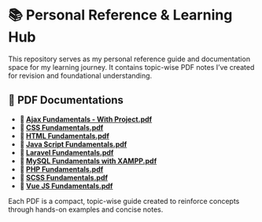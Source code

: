 <h1>📚 Personal Reference & Learning Hub</h1>

<p>
  This repository serves as my personal reference guide and documentation space for my learning journey.
  It contains topic-wise PDF notes I’ve created for revision and foundational understanding.
</p>

<h2>📝 PDF Documentations</h2>

<ul>
  <li>
    <strong>📄 <a href="https://github.com/Faizul-Bitto/documentations-of-my-learnings_so_far/blob/main/Ajax%20Fundamentals%20-%20With%20Project.pdf" target="_blank">Ajax Fundamentals - With Project.pdf</a></strong>
  </li>
  <li>
    <strong>📄 <a href="https://github.com/Faizul-Bitto/documentations-of-my-learnings_so_far/blob/main/CSS%20Fundamentals.pdf" target="_blank">CSS Fundamentals.pdf</a></strong>
  </li>
  <li>
    <strong>📄 <a href="https://github.com/Faizul-Bitto/documentations-of-my-learnings_so_far/blob/main/HTML%20Fundamentals.pdf" target="_blank">HTML Fundamentals.pdf</a></strong>
  </li>
  <li>
    <strong>📄 <a href="https://github.com/Faizul-Bitto/documentations-of-my-learnings_so_far/blob/main/Java%20Script%20Fundamentals.pdf" target="_blank">Java Script Fundamentals.pdf</a></strong>
  </li>
  <li>
    <strong>📄 <a href="https://github.com/Faizul-Bitto/documentations-of-my-learnings_so_far/blob/main/Laravel%20Fundamentals.pdf" target="_blank">Laravel Fundamentals.pdf</a></strong>
  </li>
  <li>
    <strong>📄 <a href="https://github.com/Faizul-Bitto/documentations-of-my-learnings_so_far/blob/main/MySQL%20Fundamentals%20with%20XAMPP.pdf" target="_blank">MySQL Fundamentals with XAMPP.pdf</a></strong>
  </li>
  <li>
    <strong>📄 <a href="https://github.com/Faizul-Bitto/documentations-of-my-learnings_so_far/blob/main/PHP%20Fundamentals.pdf" target="_blank">PHP Fundamentals.pdf</a></strong>
  </li>
  <li>
    <strong>📄 <a href="https://github.com/Faizul-Bitto/documentations-of-my-learnings_so_far/blob/main/SCSS%20Fundamentals.pdf" target="_blank">SCSS Fundamentals.pdf</a></strong>
  </li>
  <li>
    <strong>📄 <a href="https://github.com/Faizul-Bitto/documentations-of-my-learnings_so_far/blob/main/Vue%20JS%20Fundamentals.pdf" target="_blank">Vue JS Fundamentals.pdf</a></strong>
  </li>
</ul>

<p>
  Each PDF is a compact, topic-wise guide created to reinforce concepts through hands-on examples and concise notes.
</p>
